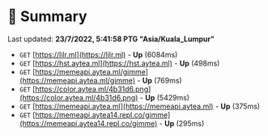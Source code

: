 # 📖 Summary
Last updated: **23/7/2022, 5:41:58 PTG "Asia/Kuala_Lumpur"**

- `GET` [https://lilr.ml](https://lilr.ml) - **Up** (6084ms)
- `GET` [https://hst.aytea.ml](https://hst.aytea.ml) - **Up** (498ms)
- `GET` [https://memeapi.aytea.ml/gimme](https://memeapi.aytea.ml/gimme) - **Up** (769ms)
- `GET` [https://color.aytea.ml/4b31d6.png](https://color.aytea.ml/4b31d6.png) - **Up** (5429ms)
- `GET` [https://memeapi.aytea.ml](https://memeapi.aytea.ml) - **Up** (375ms)
- `GET` [https://memeapi.aytea14.repl.co/gimme](https://memeapi.aytea14.repl.co/gimme) - **Up** (295ms)

